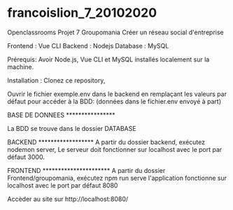 # francoislion_7_20102020
Openclassrooms Projet 7 Groupomania
Créer un réseau social d'entreprise

Frontend : Vue CLI
Backend : Nodejs
Database : MySQL

Prérequis: Avoir Node.js, Vue CLI et MySQL installés localement sur la machine.

Installation : Clonez ce repository,

Ouvrir le fichier exemple.env dans le backend en remplaçant les valeurs par défaut pour accéder à la BDD: (données dans le fichier.env envoyé à part)

BASE DE DONNEES ****************

La BDD se trouve dans le dossier DATABASE


BACKEND ******************
A partir du dossier backend, exécutez nodemon server, Le serveur doit fonctionner sur localhost avec le port par défaut 3000.


FRONTEND **********************
A partir du dossier Frontend/groupomania, exécutez npm run serve l'application fonctionne sur localhost avec le port par défaut 8080


Accèder au site sur http://localhost:8080/
